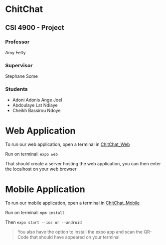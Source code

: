 # ChitChat

## CSI 4900 - Project
### Professor
Amy Felty
### Supervisor
Stephane Some
### Students
* Adoni Adonis Ange Joel
* Abdoulaye Lat Ndiaye
* Cheikh Bassirou Ndoye

# Web Application 

To run our web application, open a terminal in [ChitChat_Web](Project/ChitChat_Web)

Run on terminal: 
`expo web`

That should create a server hosting the web application, you can then enter the localhost on your web browser


# Mobile Application

To run our mobile application, open a terminal in [ChitChat_Mobile](Project/ChitChat_Mobile)

Run on terminal: 
`npm install`

Then `expo start --ios or --android`

>You also have the option to install the expo app and scan the QR-Code that should have appeared on your terminal




